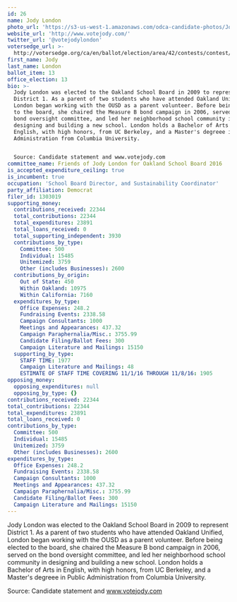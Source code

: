 ```yaml
---
id: 26
name: Jody London
photo_url: 'https://s3-us-west-1.amazonaws.com/odca-candidate-photos/Jody-London2.jpg.png'
website_url: 'http://www.votejody.com/'
twitter_url: '@votejodylondon'
votersedge_url: >-
  http://votersedge.org/ca/en/ballot/election/area/42/contests/contest/13216/candidate/130693?&county=Alameda%20County&election_authority_id=1
first_name: Jody
last_name: London
ballot_item: 13
office_election: 13
bio: >-
  Jody London was elected to the Oakland School Board in 2009 to represent
  District 1. As a parent of two students who have attended Oakland Unified,
  London began working with the OUSD as a parent volunteer. Before being elected
  to the board, she chaired the Measure B bond campaign in 2006, served on the
  bond oversight committee, and led her neighborhood school community in
  designing and building a new school. London holds a Bachelor of Arts in
  English, with high honors, from UC Berkeley, and a Master's degreee in Public
  Administration from Columbia University. 


  Source: Candidate statement and www.votejody.com
committee_name: Friends of Jody London for Oakland School Board 2016
is_accepted_expenditure_ceiling: true
is_incumbent: true
occupation: 'School Board Director, and Sustainability Coordinator'
party_affiliation: Democrat
filer_id: 1303019
supporting_money:
  contributions_received: 22344
  total_contributions: 22344
  total_expenditures: 23891
  total_loans_received: 0
  total_supporting_independent: 3930
  contributions_by_type:
    Committee: 500
    Individual: 15485
    Unitemized: 3759
    Other (includes Businesses): 2600
  contributions_by_origin:
    Out of State: 450
    Within Oakland: 10975
    Within California: 7160
  expenditures_by_type:
    Office Expenses: 248.2
    Fundraising Events: 2338.58
    Campaign Consultants: 1000
    Meetings and Appearances: 437.32
    Campaign Paraphernalia/Misc.: 3755.99
    Candidate Filing/Ballot Fees: 300
    Campaign Literature and Mailings: 15150
  supporting_by_type:
    STAFF TIME: 1977
    Campaign Literature and Mailings: 48
    ESTIMATE OF STAFF TIME COVERING 11/1/16 THROUGH 11/8/16: 1905
opposing_money:
  opposing_expenditures: null
  opposing_by_type: {}
contributions_received: 22344
total_contributions: 22344
total_expenditures: 23891
total_loans_received: 0
contributions_by_type:
  Committee: 500
  Individual: 15485
  Unitemized: 3759
  Other (includes Businesses): 2600
expenditures_by_type:
  Office Expenses: 248.2
  Fundraising Events: 2338.58
  Campaign Consultants: 1000
  Meetings and Appearances: 437.32
  Campaign Paraphernalia/Misc.: 3755.99
  Candidate Filing/Ballot Fees: 300
  Campaign Literature and Mailings: 15150
---
```

Jody London was elected to the Oakland School Board in 2009 to represent District 1. As a parent of two students who have attended Oakland Unified, London began working with the OUSD as a parent volunteer. Before being elected to the board, she chaired the Measure B bond campaign in 2006, served on the bond oversight committee, and led her neighborhood school community in designing and building a new school. London holds a Bachelor of Arts in English, with high honors, from UC Berkeley, and a Master's degreee in Public Administration from Columbia University. 

Source: Candidate statement and www.votejody.com